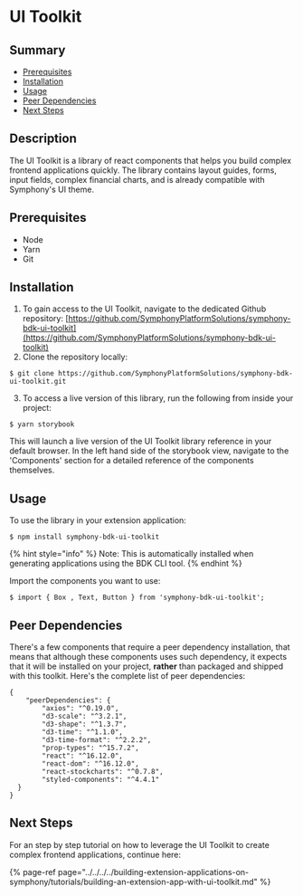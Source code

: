 # UI Toolkit

## Summary

* [Prerequisites](ui-toolkit.md#prerequisites)
* [Installation](ui-toolkit.md#installation)
* [Usage](ui-toolkit.md#usage)
* [Peer Dependencies](ui-toolkit.md#peer-dependencies)
* [Next Steps](ui-toolkit.md#next-steps)

## Description

The UI Toolkit is a library of react components that helps you build complex frontend applications quickly. The library contains layout guides, forms, input fields, complex financial charts, and is already compatible with Symphony's UI theme.

## Prerequisites

* Node
* Yarn
* Git

## Installation

1.  To gain access to the UI Toolkit, navigate to the dedicated Github repository: [https://github.com/SymphonyPlatformSolutions/symphony-bdk-ui-toolkit](https://github.com/SymphonyPlatformSolutions/symphony-bdk-ui-toolkit)
2. Clone the repository locally:

```text
$ git clone https://github.com/SymphonyPlatformSolutions/symphony-bdk-ui-toolkit.git
```

   3.  To access a live version of this library, run the following from inside your project:

```text
$ yarn storybook
```

This will launch a live version of the UI Toolkit library reference in your default browser.  In the left hand side of the storybook view, navigate to the 'Components' section for a detailed reference of the components themselves.

## Usage

To use the library in your extension application:

```text
$ npm install symphony-bdk-ui-toolkit
```

{% hint style="info" %}
Note:  This is automatically installed when generating applications using the BDK CLI tool.
{% endhint %}

Import the components you want to use:

```text
$ import { Box , Text, Button } from 'symphony-bdk-ui-toolkit';
```

## Peer Dependencies

There's a few components that require a peer dependency installation, that means that although these components uses such dependency, it expects that it will be installed on your project, **rather** than packaged and shipped with this toolkit. Here's the complete list of peer dependencies:

```text
{
    "peerDependencies": {
        "axios": "^0.19.0",
        "d3-scale": "^3.2.1",
        "d3-shape": "^1.3.7",
        "d3-time": "^1.1.0",
        "d3-time-format": "^2.2.2",
        "prop-types": "^15.7.2",
        "react": "^16.12.0",
        "react-dom": "^16.12.0",
        "react-stockcharts": "^0.7.8",
        "styled-components": "^4.4.1"
  }
}
```

## Next Steps

For an step by step tutorial on how to leverage the UI Toolkit to create complex frontend applications, continue here:

{% page-ref page="../../../../building-extension-applications-on-symphony/tutorials/building-an-extension-app-with-ui-toolkit.md" %}

